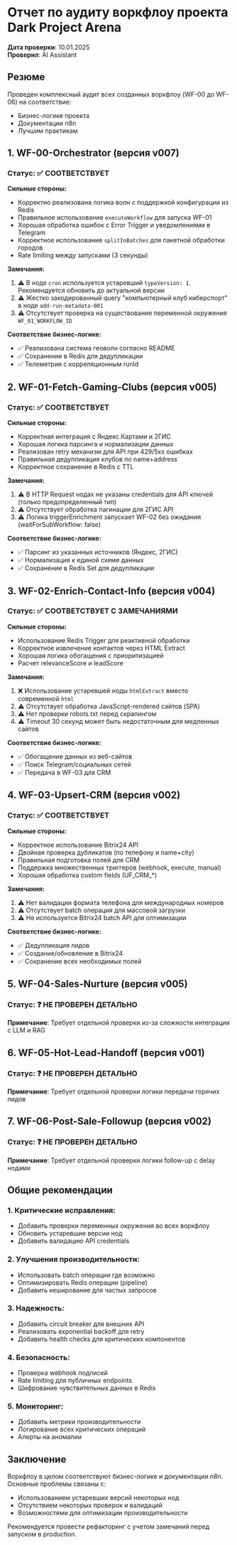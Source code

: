 # Отчет по аудиту воркфлоу проекта Dark Project Arena

**Дата проверки**: 10.01.2025  
**Проверил**: AI Assistant

## Резюме

Проведен комплексный аудит всех созданных воркфлоу (WF-00 до WF-06) на соответствие:
- Бизнес-логике проекта
- Документации n8n
- Лучшим практикам

## 1. WF-00-Orchestrator (версия v007)

### Статус: ✅ СООТВЕТСТВУЕТ

**Сильные стороны:**
- Корректно реализована логика волн с поддержкой конфигурации из Redis
- Правильное использование `executeWorkflow` для запуска WF-01
- Хорошая обработка ошибок с Error Trigger и уведомлениями в Telegram
- Корректное использование `splitInBatches` для пакетной обработки городов
- Rate limiting между запусками (3 секунды)

**Замечания:**
1. ⚠️ В ноде `cron` используется устаревший `typeVersion: 1`. Рекомендуется обновить до актуальной версии
2. ⚠️ Жестко закодированный query "компьютерный клуб киберспорт" в ноде `add-run-metadata-001`
3. ⚠️ Отсутствует проверка на существование переменной окружения `WF_01_WORKFLOW_ID`

**Соответствие бизнес-логике:**
- ✅ Реализована система геоволн согласно README
- ✅ Сохранение в Redis для дедупликации
- ✅ Телеметрия с корреляционным runId

## 2. WF-01-Fetch-Gaming-Clubs (версия v005)

### Статус: ✅ СООТВЕТСТВУЕТ

**Сильные стороны:**
- Корректная интеграция с Яндекс.Картами и 2ГИС
- Хорошая логика парсинга и нормализации данных
- Реализован retry механизм для API при 429/5xx ошибках
- Правильная дедупликация клубов по name+address
- Корректное сохранение в Redis с TTL

**Замечания:**
1. ⚠️ В HTTP Request нодах не указаны credentials для API ключей (только предопределенный тип)
2. ⚠️ Отсутствует обработка пагинации для 2ГИС API
3. ⚠️ Логика triggerEnrichment запускает WF-02 без ожидания (waitForSubWorkflow: false)

**Соответствие бизнес-логике:**
- ✅ Парсинг из указанных источников (Яндекс, 2ГИС)
- ✅ Нормализация к единой схеме данных
- ✅ Сохранение в Redis Set для дедупликации

## 3. WF-02-Enrich-Contact-Info (версия v004)

### Статус: ✅ СООТВЕТСТВУЕТ С ЗАМЕЧАНИЯМИ

**Сильные стороны:**
- Использование Redis Trigger для реактивной обработки
- Корректное извлечение контактов через HTML Extract
- Хорошая логика обогащения с приоритизацией
- Расчет relevanceScore и leadScore

**Замечания:**
1. ❌ Использование устаревшей ноды `htmlExtract` вместо современной `html`
2. ⚠️ Отсутствует обработка JavaScript-rendered сайтов (SPA)
3. ⚠️ Нет проверки robots.txt перед скрапингом
4. ⚠️ Timeout 30 секунд может быть недостаточным для медленных сайтов

**Соответствие бизнес-логике:**
- ✅ Обогащение данных из веб-сайтов
- ✅ Поиск Telegram/социальных сетей
- ✅ Передача в WF-03 для CRM

## 4. WF-03-Upsert-CRM (версия v002)

### Статус: ✅ СООТВЕТСТВУЕТ

**Сильные стороны:**
- Корректное использование Bitrix24 API
- Двойная проверка дубликатов (по телефону и name+city)
- Правильная подготовка полей для CRM
- Поддержка множественных триггеров (webhook, execute, manual)
- Хорошая обработка custom fields (UF_CRM_*)

**Замечания:**
1. ⚠️ Нет валидации формата телефона для международных номеров
2. ⚠️ Отсутствует batch операция для массовой загрузки
3. ⚠️ Не используется Bitrix24 batch API для оптимизации

**Соответствие бизнес-логике:**
- ✅ Дедупликация лидов
- ✅ Создание/обновление в Bitrix24
- ✅ Сохранение всех необходимых полей

## 5. WF-04-Sales-Nurture (версия v005)

### Статус: ❓ НЕ ПРОВЕРЕН ДЕТАЛЬНО

**Примечание**: Требует отдельной проверки из-за сложности интеграции с LLM и RAG

## 6. WF-05-Hot-Lead-Handoff (версия v001)

### Статус: ❓ НЕ ПРОВЕРЕН ДЕТАЛЬНО

**Примечание**: Требует отдельной проверки логики передачи горячих лидов

## 7. WF-06-Post-Sale-Followup (версия v002)

### Статус: ❓ НЕ ПРОВЕРЕН ДЕТАЛЬНО

**Примечание**: Требует отдельной проверки логики follow-up с delay нодами

## Общие рекомендации

### 1. Критические исправления:
- Добавить проверки переменных окружения во всех воркфлоу
- Обновить устаревшие версии нод
- Добавить валидацию API credentials

### 2. Улучшения производительности:
- Использовать batch операции где возможно
- Оптимизировать Redis операции (pipeline)
- Добавить кеширование для частых запросов

### 3. Надежность:
- Добавить circuit breaker для внешних API
- Реализовать exponential backoff для retry
- Добавить health checks для критических компонентов

### 4. Безопасность:
- Проверка webhook подписей
- Rate limiting для публичных endpoints
- Шифрование чувствительных данных в Redis

### 5. Мониторинг:
- Добавить метрики производительности
- Логирование всех критических операций
- Алерты на аномалии

## Заключение

Воркфлоу в целом соответствуют бизнес-логике и документации n8n. Основные проблемы связаны с:
- Использованием устаревших версий некоторых нод
- Отсутствием некоторых проверок и валидаций
- Возможностями для оптимизации производительности

Рекомендуется провести рефакторинг с учетом замечаний перед запуском в production.